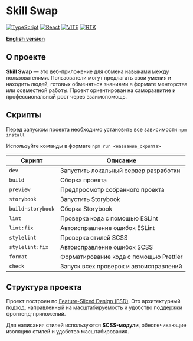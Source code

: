 # Skill Swap
[![TypeScript](https://img.shields.io/badge/TypeScript-5-blue?style=flat&logo=typescript&logoColor=white)](https://www.typescriptlang.org/)
[![React](https://img.shields.io/badge/React-19-blue?style=flat&logo=react&logoColor=white)](https://react.dev/)
[![VITE](https://img.shields.io/badge/Vite-7-yellow?style=flat&logo=vite&logoColor=white)](https://vite.dev/)
[![RTK](https://img.shields.io/badge/ReduxToolkit-2-purple?style=flat&logo=redux&logoColor=white)](https://redux-toolkit.js.org/)

**[English version](./README.md)**

## О проекте
**Skill Swap** — это веб-приложение для обмена навыками между пользователями. Пользователи могут предлагать свои умения и находить людей, готовых обменяться знаниями в формате менторства или совместной работы. Проект ориентирован на саморазвитие и профессиональный рост через взаимопомощь.

## Скрипты
Перед запуском проекта необходимо установить все зависимости `npm install`

Используйте команды в формате `npm run <название_скрипта>`

| Скрипт               | Описание                                      |
|----------------------|-----------------------------------------------|
| `dev`                | Запустить локальный сервер разработки         |
| `build`              | Сборка проекта                                |
| `preview`            | Предпросмотр собранного проекта               |
| `storybook`          | Запустить Storybook                           |
| `build-storybook`    | Сборка Storybook                              |
| `lint`               | Проверка кода с помощью ESLint                |
| `lint:fix`           | Автоисправление ошибок ESLint                 |
| `stylelint`          | Проверка стилей SCSS                          |
| `stylelint:fix`      | Автоисправление ошибок SCSS                   |
| `format`             | Форматирование кода с помощью Prettier        |
| `check`              | Запуск всех проверок и автоисправлений        |

## Структура проекта
Проект построен по [Feature-Sliced Design (FSD)](https://feature-sliced.design/ru). Это архитектурный подход, направленный на масштабируемость и удобство поддержки фронтенд-приложений.

Для написания стилей используются **SCSS-модули**, обеспечивающие изоляцию стилей и удобство масштабирования.
